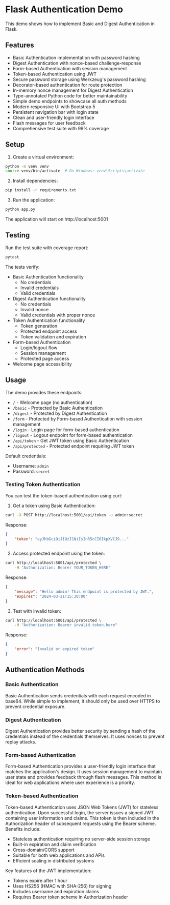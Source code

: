# Flask Authentication Demo

This demo shows how to implement Basic and Digest Authentication in Flask.

## Features

- Basic Authentication implementation with password hashing
- Digest Authentication with nonce-based challenge-response
- Form-based Authentication with session management
- Token-based Authentication using JWT
- Secure password storage using Werkzeug's password hashing
- Decorator-based authentication for route protection
- In-memory nonce management for Digest Authentication
- Type-annotated Python code for better maintainability
- Simple demo endpoints to showcase all auth methods
- Modern responsive UI with Bootstrap 5
- Persistent navigation bar with login state
- Clean and user-friendly login interface
- Flash messages for user feedback
- Comprehensive test suite with 99% coverage

## Setup

1. Create a virtual environment:
```bash
python -m venv venv
source venv/bin/activate  # On Windows: venv\Scripts\activate
```

2. Install dependencies:
```bash
pip install -r requirements.txt
```

3. Run the application:
```bash
python app.py
```

The application will start on http://localhost:5001

## Testing

Run the test suite with coverage report:
```bash
pytest
```

The tests verify:
- Basic Authentication functionality
  - No credentials
  - Invalid credentials
  - Valid credentials
- Digest Authentication functionality
  - No credentials
  - Invalid nonce
  - Valid credentials with proper nonce
- Token Authentication functionality
  - Token generation
  - Protected endpoint access
  - Token validation and expiration
- Form-based Authentication
  - Login/logout flow
  - Session management
  - Protected page access
- Welcome page accessibility

## Usage

The demo provides these endpoints:

- `/` - Welcome page (no authentication)
- `/basic` - Protected by Basic Authentication
- `/digest` - Protected by Digest Authentication
- `/form` - Protected by Form-based Authentication with session management
- `/login` - Login page for form-based authentication
- `/logout` - Logout endpoint for form-based authentication
- `/api/token` - Get JWT token using Basic Authentication
- `/api/protected` - Protected endpoint requiring JWT token

Default credentials:
- Username: `admin`
- Password: `secret`

### Testing Token Authentication

You can test the token-based authentication using curl:

1. Get a token using Basic Authentication:
```bash
curl -X POST http://localhost:5001/api/token -u admin:secret
```
Response:
```json
{
    "token": "eyJhbGciOiJIUzI1NiIsInR5cCI6IkpXVCJ9..."
}
```

2. Access protected endpoint using the token:
```bash
curl http://localhost:5001/api/protected \
    -H "Authorization: Bearer YOUR_TOKEN_HERE"
```
Response:
```json
{
    "message": "Hello admin! This endpoint is protected by JWT.",
    "expires": "2024-03-21T15:30:00"
}
```

3. Test with invalid token:
```bash
curl http://localhost:5001/api/protected \
    -H "Authorization: Bearer invalid.token.here"
```
Response:
```json
{
    "error": "Invalid or expired token"
}
```

## Authentication Methods

### Basic Authentication

Basic Authentication sends credentials with each request encoded in base64. While simple to implement, it should only be used over HTTPS to prevent credential exposure.

### Digest Authentication

Digest Authentication provides better security by sending a hash of the credentials instead of the credentials themselves. It uses nonces to prevent replay attacks.

### Form-based Authentication

Form-based Authentication provides a user-friendly login interface that matches the application's design. It uses session management to maintain user state and provides feedback through flash messages. This method is ideal for web applications where user experience is a priority.

### Token-based Authentication

Token-based Authentication uses JSON Web Tokens (JWT) for stateless authentication. Upon successful login, the server issues a signed JWT containing user information and claims. This token is then included in the Authorization header of subsequent requests using the Bearer scheme. Benefits include:

- Stateless authentication requiring no server-side session storage
- Built-in expiration and claim verification
- Cross-domain/CORS support
- Suitable for both web applications and APIs
- Efficient scaling in distributed systems

Key features of the JWT implementation:
- Tokens expire after 1 hour
- Uses HS256 (HMAC with SHA-256) for signing
- Includes username and expiration claims
- Requires Bearer token scheme in Authorization header